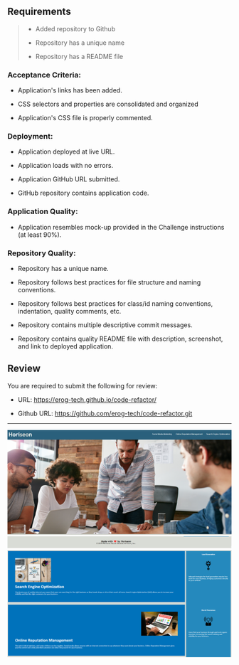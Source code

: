 
## Requirements
>
> * Added repository to Github
>
> * Repository has a unique name
>
> * Repository has a README file
>

### Acceptance Criteria:

  * Application's links has been added.

  * CSS selectors and properties are consolidated and organized

  * Application's CSS file is properly commented.

### Deployment:

* Application deployed at live URL.

* Application loads with no errors.

* Application GitHub URL submitted.

* GitHub repository contains application code.

### Application Quality:

* Application resembles mock-up provided in the Challenge instructions (at least 90%).

### Repository Quality:

* Repository has a unique name.

* Repository follows best practices for file structure and naming conventions.

* Repository follows best practices for class/id naming conventions, indentation, quality comments, etc.

* Repository contains multiple descriptive commit messages.

* Repository contains quality README file with description, screenshot, and link to deployed application.

## Review

You are required to submit the following for review:


* URL: https://erog-tech.github.io/code-refactor/

* Github URL: https://github.com/erog-tech/code-refactor.git

---
![Alt text](./images/header.png?raw=true "Header")
![Alt text](./images/footer.png?raw=true "Header")
![Alt text](./images/section.png?raw=true "Header")
